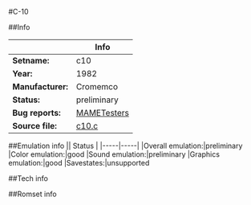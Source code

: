 #C-10

##Info

||Info|
|-----|-----|
|**Setname:**|c10
|**Year:**|1982
|**Manufacturer:**|Cromemco
|**Status:**|preliminary
|**Bug reports:**|[MAMETesters](http://mametesters.org/view_all_set.php?type=1&temporary=y&search=c10.c)
|**Source file:**|[c10.c](https://github.com/mamedev/mame/blob/master/src/mess/drivers/c10.c)

##Emulation info
|| Status |
|-----|-----|
|Overall emulation:|preliminary
|Color emulation:|good
|Sound emulation:|preliminary
|Graphics emulation:|good
|Savestates:|unsupported

##Tech info

##Romset info

<!--- START OF EDITED COMMENT DO NOT TOUCH TEXT ABOVE-->

